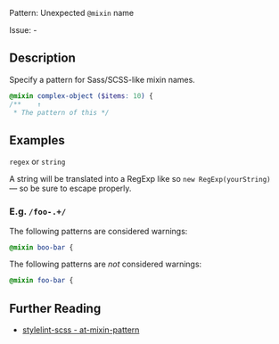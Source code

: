 Pattern: Unexpected `@mixin` name

Issue: -

## Description

Specify a pattern for Sass/SCSS-like mixin names.

```scss
@mixin complex-object ($items: 10) {
/**    ↑
 * The pattern of this */
```

## Examples

`regex` or `string`

A string will be translated into a RegExp like so `new RegExp(yourString)` — so be sure to escape properly.

### E.g. `/foo-.+/`

The following patterns are considered warnings:

```scss
@mixin boo-bar {
```

The following patterns are *not* considered warnings:

```scss
@mixin foo-bar {
```

## Further Reading

* [stylelint-scss - at-mixin-pattern](https://github.com/kristerkari/stylelint-scss/blob/master/src/rules/at-mixin-pattern)